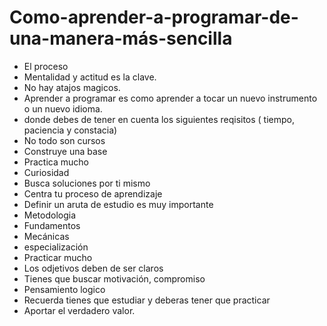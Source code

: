 # Como-aprender-a-programar-de-una-manera-más-sencilla
- El proceso
- Mentalidad y actitud es la clave.
- No hay atajos magicos.
- Aprender a programar es como aprender  a tocar un nuevo instrumento o un nuevo idioma.
- donde debes de tener en cuenta los siguientes reqisitos ( tiempo, paciencia y constacia)
-  No todo son cursos
-  Construye una base
-  Practica mucho
-  Curiosidad
-  Busca soluciones por ti mismo
-  Centra tu proceso de aprendizaje
-  Definir un aruta de estudio es muy importante
-  Metodologia
-  Fundamentos
-  Mecánicas
-  especialización
-  Practicar mucho
-  Los odjetivos deben de ser claros
- Tienes que buscar motivación, compromiso
- Pensamiento logico
- Recuerda tienes que estudiar y deberas tener que practicar
- Aportar el verdadero valor.    
